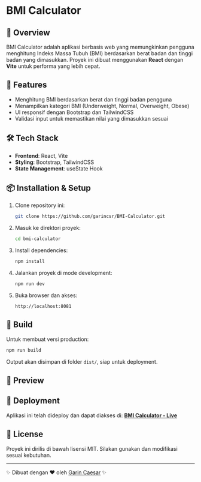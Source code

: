 # BMI Calculator

## 📌 Overview

BMI Calculator adalah aplikasi berbasis web yang memungkinkan pengguna menghitung Indeks Massa Tubuh (BMI) berdasarkan berat badan dan tinggi badan yang dimasukkan. Proyek ini dibuat menggunakan **React** dengan **Vite** untuk performa yang lebih cepat.

## 🚀 Features

- Menghitung BMI berdasarkan berat dan tinggi badan pengguna
- Menampilkan kategori BMI (Underweight, Normal, Overweight, Obese)
- UI responsif dengan Bootstrap dan TailwindCSS
- Validasi input untuk memastikan nilai yang dimasukkan sesuai

## 🛠️ Tech Stack

- **Frontend**: React, Vite
- **Styling**: Bootstrap, TailwindCSS
- **State Management**: useState Hook

## 📦 Installation & Setup

1. Clone repository ini:
   ```bash
   git clone https://github.com/garincsr/BMI-Calculator.git
   ```
2. Masuk ke direktori proyek:
   ```bash
   cd bmi-calculator
   ```
3. Install dependencies:
   ```bash
   npm install
   ```
4. Jalankan proyek di mode development:
   ```bash
   npm run dev
   ```
5. Buka browser dan akses:
   ```
   http://localhost:8081
   ```

## 🔧 Build

Untuk membuat versi production:

```bash
npm run build
```

Output akan disimpan di folder `dist/`, siap untuk deployment.

## 📸 Preview

&#x20;

## 💾 Deployment

Aplikasi ini telah dideploy dan dapat diakses di: [**BMI Calculator - Live**](https://bmi-calculator-zeta-blond.vercel.app/)

## 💜 License

Proyek ini dirilis di bawah lisensi MIT. Silakan gunakan dan modifikasi sesuai kebutuhan.

---

✨ Dibuat dengan ❤️ oleh [Garin Caesar](https://github.com/garincsr) ✨
